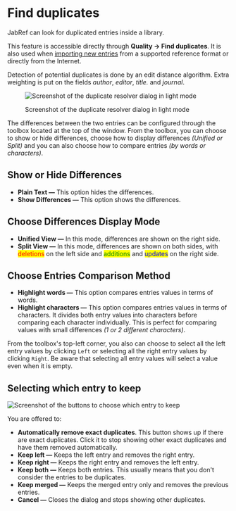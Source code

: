 # Find duplicates

JabRef can look for duplicated entries inside a library.

This feature is accessible directly through **Quality → Find duplicates**. It is also used when [importing new entries](../collect/import/importinspectiondialog.md) from a supported reference format or directly from the Internet.

Detection of potential duplicates is done by an edit distance algorithm. Extra weighting is put on the fields _author_, _editor_, _title._ and _journal_.

<figure><img src="../.gitbook/assets/duplicate-resolver-dialog.png" alt="Screenshot of the duplicate resolver dialog in light mode"><figcaption><p>Screenshot of the duplicate resolver dialog in light mode</p></figcaption></figure>

The differences between the two entries can be configured through the toolbox located at the top of the window. From the toolbox, you can choose to show or hide differences, choose how to display differences _(Unified or Split)_ and you can also choose how to compare entries _(by words or characters)_.

## Show or Hide Differences

* **Plain Text —** This option hides the differences.
* **Show Differences —** This option shows the differences.

## Choose Differences Display Mode

* **Unified View —** In this mode, differences are shown on the right side.
* **Split View —** In this mode, differences are shown on both sides, with <mark style="color:red;">deletions</mark> on the left side and <mark style="color:green;">additions</mark> and <mark style="color:blue;">updates</mark> on the right side.

## Choose Entries Comparison Method

* **Highlight words —** This option compares entries values in terms of words.
* **Highlight characters —** This option compares entries values in terms of characters. It divides both entry values into characters before comparing each character individually. This is perfect for comparing values with small differences _(1 or 2 different characters)_.

From the toolbox's top-left corner, you also can choose to select all the left entry values by clicking `Left` or selecting all the right entry values by clicking `Right`. Be aware that selecting all entry values will select a value even when it is empty.

## Selecting which entry to keep

![Screenshot of the buttons to choose which entry to keep](../.gitbook/assets/herdhjkkk.PNG)

You are offered to:

* **Automatically remove exact duplicates**. This button shows up if there are exact duplicates. Click it to stop showing other exact duplicates and have them removed automatically.
* **Keep left —**  Keeps the left entry and removes the right entry.
* **Keep right —** Keeps the right entry and removes the left entry.
* **Keep both** **—** Keeps both entries. This usually means that you don't consider the entries to be duplicates.
* **Keep merged —** Keeps the merged entry only and removes the previous entries.
* **Cancel —** Closes the dialog and stops showing other duplicates.
